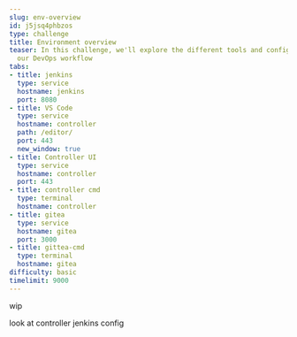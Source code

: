```yaml
---
slug: env-overview
id: j5jsq4phbzos
type: challenge
title: Environment overview
teaser: In this challenge, we'll explore the different tools and configurations in
  our DevOps workflow
tabs:
- title: jenkins
  type: service
  hostname: jenkins
  port: 8080
- title: VS Code
  type: service
  hostname: controller
  path: /editor/
  port: 443
  new_window: true
- title: Controller UI
  type: service
  hostname: controller
  port: 443
- title: controller cmd
  type: terminal
  hostname: controller
- title: gitea
  type: service
  hostname: gitea
  port: 3000
- title: gittea-cmd
  type: terminal
  hostname: gitea
difficulty: basic
timelimit: 9000
---
```

wip

look at controller jenkins config